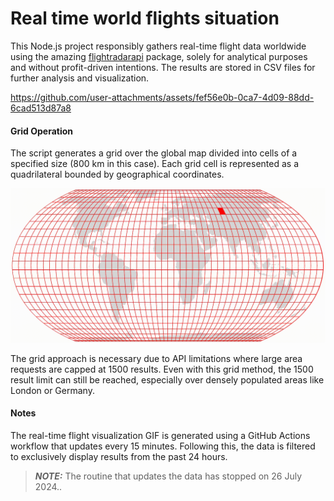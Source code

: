 # Real time world flights situation

This Node.js project responsibly gathers real-time flight data worldwide using the amazing [flightradarapi](https://github.com/JeanExtreme002/FlightRadarAPI) package, solely for analytical purposes and without profit-driven intentions. The results are stored in CSV files for further analysis and visualization.

https://github.com/user-attachments/assets/fef56e0b-0ca7-4d09-88dd-6cad513d87a8

#### Grid Operation
The script generates a grid over the global map divided into cells of a specified size (800 km in this case). Each grid cell is represented as a quadrilateral bounded by geographical coordinates.

![flights gif](./grid.gif)

The grid approach is necessary due to API limitations where large area requests are capped at 1500 results. Even with this grid method, the 1500 result limit can still be reached, especially over densely populated areas like London or Germany.

#### Notes

The real-time flight visualization GIF is generated using a GitHub Actions workflow that updates every 15 minutes. Following this, the data is filtered to exclusively display results from the past 24 hours.

> **_NOTE:_**  The routine that updates the data has stopped on 26 July 2024..
